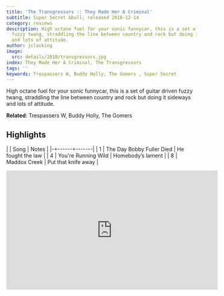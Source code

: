 ```yaml
---
title: 'The Transgressors :: They Made Her A Criminal'
subtitle: Super Secret &bull; released 2018-12-14
category: reviews
description: High octane fuel for your sonic funnycar, this is a set of guitar driven
  fuzzy twang, straddling the line between country and rock but doing it sideways
  and lots of attitude.
author: jclacking
image:
  src: details/2018/transgressors.jpg
index: They Made Her A Criminal, The Transgressors
tags: ''
keywords: Trespassers W, Buddy Holly, The Gomers , Super Secret
---
```

High octane fuel for your sonic funnycar, this is a set of guitar driven fuzzy twang, straddling the line between country and rock but doing it sideways and lots of attitude.<!--more-->

**Related**: Trespassers W, Buddy Holly, The Gomers 

## Highlights

| | Song | Notes |
|-+------+-------|
| 1 | The Day Bobby Fuller Died | He fought the law |
| 4 | You're Running Wild | Homebody’s lament |
| 8 | Maddox Creek | Put that knife away |

<div class="tlo-detail-video"><iframe width="560" height="315" src="https://www.youtube.com/embed/nmSXwbvbg0k" frameborder="0" allow="autoplay; encrypted-media" allowfullscreen></iframe></div>

